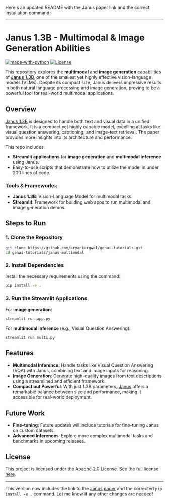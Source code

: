 Here's an updated README with the Janus paper link and the correct installation command:

---

# Janus 1.3B - Multimodal & Image Generation Abilities

[![made-with-python](https://img.shields.io/badge/Made%20with-Python-1f425f.svg)](https://www.python.org/)
[![License](https://img.shields.io/badge/License-Apache_2.0-blue.svg)](https://opensource.org/licenses/Apache-2.0)

This repository explores the **multimodal** and **image generation** capabilities of **[Janus 1.3B](https://arxiv.org/abs/2410.13848)**, one of the smallest yet highly effective vision-language models (VLMs). Despite its compact size, Janus delivers impressive results in both natural language processing and image generation, proving to be a powerful tool for real-world multimodal applications.

## Overview

[Janus 1.3B](https://arxiv.org/abs/2410.13848) is designed to handle both text and visual data in a unified framework. It is a compact yet highly capable model, excelling at tasks like visual question answering, captioning, and image-text retrieval. The paper provides more insights into its architecture and performance.

This repo includes:
- **Streamlit applications** for **image generation** and **multimodal inference** using Janus.
- Easy-to-use scripts that demonstrate how to utilize the model in under 200 lines of code.

### Tools & Frameworks:
- **Janus 1.3B**: Vision-Language Model for multimodal tasks.
- **Streamlit**: Framework for building web apps to run multimodal and image generation demos.

## Steps to Run

### 1. Clone the Repository
```bash
git clone https://github.com/aryankargwal/genai-tutorials.git
cd genai-tutorials/janus-multimodal
```

### 2. Install Dependencies
Install the necessary requirements using the command:
```bash
pip install -e .
```

### 3. Run the Streamlit Applications

For **image generation**:
```bash
streamlit run app.py
```

For **multimodal inference** (e.g., Visual Question Answering):
```bash
streamlit run multi.py
```

## Features

- **Multimodal Inference**: Handle tasks like Visual Question Answering (VQA) with Janus, combining text and image inputs for reasoning.
- **Image Generation**: Generate high-quality images from text descriptions using a streamlined and efficient framework.
- **Compact but Powerful**: With just 1.3B parameters, [Janus](https://arxiv.org/abs/2410.13848) offers a remarkable balance between size and performance, making it accessible for real-world deployment.

## Future Work
- **Fine-tuning**: Future updates will include tutorials for fine-tuning Janus on custom datasets.
- **Advanced Inferences**: Explore more complex multimodal tasks and benchmarks in upcoming releases.

## License
This project is licensed under the Apache 2.0 License. See the full license [here](LICENSE).

---

This version now includes the link to the [Janus paper](https://arxiv.org/abs/2410.13848) and the corrected `pip install -e .` command. Let me know if any other changes are needed!